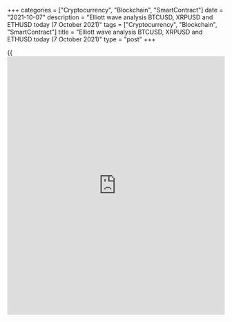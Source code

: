 +++
categories = ["Cryptocurrency", "Blockchain", "SmartContract"]
date = "2021-10-07"
description = "Elliott wave analysis BTCUSD, XRPUSD and ETHUSD today (7 October 2021)"
tags = ["Cryptocurrency", "Blockchain", "SmartContract"]
title = "Elliott wave analysis BTCUSD, XRPUSD and ETHUSD today (7 October 2021)"
type = "post"
+++

{{<iframe id="large-banner" src="https://www.bounty.group/#slide=3.0" width="100%" height="600" scrolling="no" style="border: 0px solid rgb(216, 221, 230); border-radius: 3px;">}}

2021-10-07

2021-10-07

Short-term forecast for BTCUSD, XRPUSD and ETHUSD 07.10.2021Roman Onegin

I welcome my readers!

I have prepared a short-term cryptocurrency forecast based on Elliott
wave analysis of Bitcoin, Ripple, and Ethereum. I offer entry signals to
trade each cryptocurrency.

Most likely, Bitcoin and Ethereum markets began to develop bearish
corrective waves. Let us study each cryptocurrency in detail.

The article covers the following subjects:

##  **Elliott wave Bitcoin analysis**

The development of a large corrective wave [B] continues. It consists of
subwaves (A)-(B)-(C). An upward wave (C) is unfolding in the shape of an
impulse 1-2-3-4-5. Currently, it is only half-built. It is assumed that
the growth within impulse 3 has ended. Therefore, a corrective decline
within wave 4 towards the level of 50111.00 is expected shortly. At this
level, wave 4 will be 38.2% of impulse 3. The probability of this event
is high.

### Trading plan for [BTCUSD][1] today:

Sell 55109.00, TP 50111.00

* * *

##  **Elliott wave Ripple analysis**

After completing the linking wave (X), the market began to decline
within a new corrective wave. It is assumed that a W-X-Y double zigzag
is unfolding. The current wave W is fully completed as a zigzag
[A]-[B]-[C]. Now the bullish linking wave X is developing as a zigzag
[A]-[B]-[C]. Most likely, the completion of the impulse wave [C] will be
in the zone of ​​1.200. Afterward, the price is expected to fall within
wave Y. At level 1.200, wave X will be 61.8% of the wave W, according to
the Fibonacci retracements.

### Trading plan for [XRPUSD][2] **** today:

Buy 1.068, TP 1.200

* * *

##  **Elliott wave Ethereum analysis**

The ETHUSD market continues to build corrective wave B in the shape of a
simple zigzag [A]-[B]-[C]. Impulse [A] and zigzag corrective wave [B]
may have been fully completed. An upward wave [C], which has an impulse
structure, is currently unfolding. Most likely, the formation of an
upward wave (3) as an impulse has ended. Thus, shortly the price is
expected to decline within correction (4) towards level 3200.00. At this
level, wave (4) will be 50% of wave (3).

### Trading plan for [ETHUSD][3] **** today:

Sell 3543.79, TP 3200.00

* * *

P.S. Did you like my article? Share it in social networks: it will be
the best “thank you" :)

Ask me questions and comment below. I’ll be glad to answer your
questions and give necessary explanations.

 **Useful links:**

  * I recommend trying to trade with a reliable broker [here][4]. The system allows you to trade by yourself or copy successful traders from all across the globe.
  * Use my promo-code BLOG for getting deposit bonus 50% on LiteForex platform. Just enter this code in the appropriate field while [depositing][5] your trading account.
  * Telegram chat for traders: <t.me/liteforexengchat>. We are sharing the signals and trading experience
  * Telegram channel with high-quality analytics, Forex reviews, training articles, and other useful things for traders <t.me/liteforex>

## Price chart of BTCUSD in real time mode

The content of this article reflects the author’s opinion and does not
necessarily reflect the official position of LiteForex. The material
published on this page is provided for informational purposes only and
should not be considered as the provision of investment advice for the
purposes of Directive 2004/39/EC.

Rate this article:

{{value}}

( {{count}} {{title}} )

   1. my.liteforex.com/trading/chart?symbol=BTCUSD
   2. my.liteforex.com/trading/chart?symbol=XRPUSD
   3. my.liteforex.com/trading/chart?symbol=ETHUSD
   4. my.liteforex.com/?category=analysts-opinions&slug=short-term-forecast-for-[BTC](https://www.playgroundfx.com/blog/who-is-the-creator-of-bitcoin/)usd-xrpusd-and-ethusd-07102021&openPopup=%2Fregistration%2Fpopup&utm_source=blog&utm_medium=article&utm_campaign=bonus
   5. my.liteforex.com/deposit/?category=analysts-opinions&slug=short-term-forecast-for-[BTC](https://www.playgroundfx.com/blog/who-is-the-creator-of-bitcoin/)usd-xrpusd-and-ethusd-07102021&promo_code=BLOG&utm_source=blog&utm_medium=article&utm_campaign=bonus